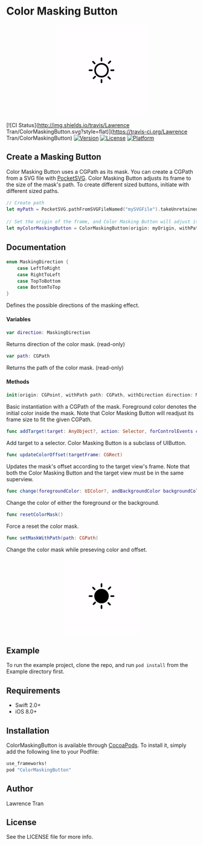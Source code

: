 # Color Masking Button

<p align="center">
<img src="/Assets/preview.gif" />
</p>

[![CI Status](http://img.shields.io/travis/Lawrence Tran/ColorMaskingButton.svg?style=flat)](https://travis-ci.org/Lawrence Tran/ColorMaskingButton)
[![Version](https://img.shields.io/cocoapods/v/ColorMaskingButton.svg?style=flat)](http://cocoapods.org/pods/ColorMaskingButton)
[![License](https://img.shields.io/cocoapods/l/ColorMaskingButton.svg?style=flat)](http://cocoapods.org/pods/ColorMaskingButton)
[![Platform](https://img.shields.io/cocoapods/p/ColorMaskingButton.svg?style=flat)](http://cocoapods.org/pods/ColorMaskingButton)

## Create a Masking Button

Color Masking Button uses a CGPath as its mask. You can create a CGPath from a SVG file with [PocketSVG](https://github.com/arielelkin/PocketSVG). Color Masking Button adjusts its frame to the size of the mask's path. To create different sized buttons, initiate with different sized paths.

```swift
// Create path
let myPath = PocketSVG.pathFromSVGFileNamed("mySVGFile").takeUnretainedValue()

// Set the origin of the frame, and Color Masking Button will adjust its frame
let myColorMaskingButton = ColorMaskingButton(origin: myOrigin, withPath: myPath, withDirection: .LeftToRight, withForegroundColor: color1, withBackgroundColor: color2)
```

## Documentation

```swift
enum MaskingDirection {
    case LeftToRight
    case RightToLeft
    case TopToBottom
    case BottomToTop
}
```
Defines the possible directions of the masking effect.

#### Variables

```swift
var direction: MaskingDirection
```
Returns direction of the color mask. (read-only)

```swift
var path: CGPath
```
Returns the path of the color mask. (read-only)

#### Methods

```swift
init(origin: CGPoint, withPath path: CGPath, withDirection direction: MaskingDirection, withForegroundColor foregroundColor: UIColor, withBackgroundColor backgroundColor: UIColor)
```
Basic instantiation with a CGPath of the mask. Foreground color denotes the initial color inside the mask. Note that Color Masking Button will readjust its frame size to fit the given CGPath. 

```swift
func addTarget(target: AnyObject?, action: Selector, forControlEvents controlEvents: UIControlEvents)
```
Add target to a selector. Color Masking Button is a subclass of UIButton.

```swift
func updateColorOffset(targetFrame: CGRect)
```
Updates the mask's offset according to the target view's frame. Note that both the Color Masking Button and the target view must be in the same superview.

```swift
func change(foregroundColor: UIColor?, andBackgroundColor backgroundColor: UIColor?)
```
Change the color of either the foreground or the background.

```swift
func resetColorMask()
```
Force a reset the color mask.

```swift
func setMaskWithPath(path: CGPath)
```
Change the color mask while preseving color and offset.

<p align="center">
<img src="/Assets/changing.gif" />
</p>

## Example

To run the example project, clone the repo, and run `pod install` from the Example directory first.

## Requirements
* Swift 2.0+
* iOS 8.0+

## Installation

ColorMaskingButton is available through [CocoaPods](http://cocoapods.org). To install
it, simply add the following line to your Podfile:

```ruby
use_frameworks!
pod "ColorMaskingButton"
```

## Author

Lawrence Tran

## License

See the LICENSE file for more info.
